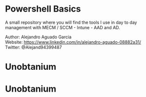 # Powershell Basics
A small repository where you will find the tools I use in day to day management with MECM / SCCM - Intune - AAD and AD.  






Author:  Alejandro Aguado Garcia  
Website: https://www.linkedin.com/in/alejandro-aguado-08882a31/  
Twitter: @Alejand94399487  
# Unobtanium
# Unobtanium
